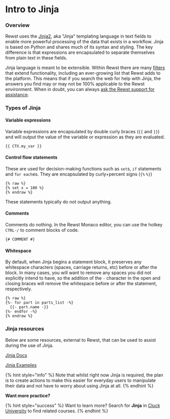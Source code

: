 # Intro to Jinja

### Overview

Rewst uses the [Jinja2](https://jinja.palletsprojects.com/), aka "Jinja" templating language in text fields to enable more powerful processing of the data that exists in a workflow. Jinja is based on Python and shares much of its syntax and styling. The key difference is that expressions are encapsulated to separate themselves from plain text in these fields.

Jinja language is meant to be extensible. Within Rewst there are many [filters](https://jinja.palletsprojects.com/en/3.1.x/templates/#filters) that extend functionality, including an ever-growing list that Rewst adds to the platform. This means that if you search the web for help with Jinja, the answers you find may or may not be 100% applicable to the Rewst environment. When in doubt, you can always [ask the Rewst support for assistance](../../support-and-community/roc-support/).

### Types of Jinja

#### Variable expressions

Variable expressions are encapsulated by double curly braces (`{{` and `}}`) and will output the value of the variable or expression as they are evaluated.

`{{ CTX.my_var }}`

#### Control flow statements

These are used for decision-making functions such as `set`s, `if` statements and `for each`es. They are encapsulated by curly+percent signs (`{%` `%}`)

```django
{% raw %}
{% set x = 100 %}
{% endraw %}
```

These statements typically do not output anything.

#### Comments

Comments do nothing. In the Rewst Monaco editor, you can use the hotkey `CTRL-/` to comment blocks of code.

`{# COMMENT #}`

#### Whitespace

By default, when Jinja begins a statement block, it preserves any whitespace characters (spaces, carriage returns, etc) before or after the block. In many cases, you will want to remove any spaces you did not explicitly intend to have, so the addition of the `-` character in the open and closing braces will remove the whitespace before or after the statement, respectively.

```django
{% raw %}
{%- for part in parts_list -%}
  {{- part.name -}}
{%- endfor -%}
{% endraw %}
```

### Jinja resources

Below are some resources, external to Rewst, that can be used to assist during the use of Jinja.

[Jinja Docs](https://documentation.bloomreach.com/engagement/docs/jinja)

[Jinja Examples](https://www.webforefront.com/django/usebuiltinjinjafilters.html)

{% hint style="info" %}
Note that whilst right now Jinja is required, the plan is to create actions to make this easier for everyday users to manipulate their data and not have to worry about using Jinja at all.
{% endhint %}

**Want more practice?**

{% hint style="success" %}
Want to learn more? Search for **Jinja** in [Cluck University](https://learn.rewst.io) to find related courses.
{% endhint %}
